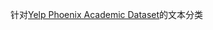 针对[Yelp Phoenix Academic Dataset](https://github.com/rekiksab/Yelp-Data-Challenge-2013/tree/master/yelp_challenge/yelp_phoenix_academic_dataset)的文本分类